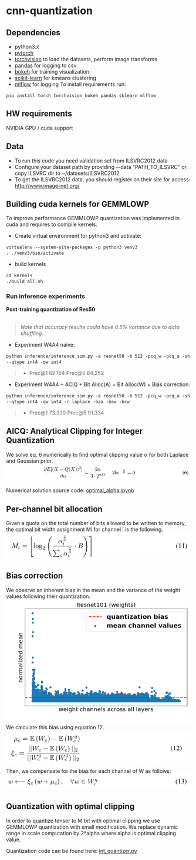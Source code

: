 # cnn-quantization

## Dependencies
- python3.x
- [pytorch](<http://www.pytorch.org>)
- [torchvision](<https://github.com/pytorch/vision>) to load the datasets, perform image transforms
- [pandas](<http://pandas.pydata.org/>) for logging to csv
- [bokeh](<http://bokeh.pydata.org>) for training visualization
- [scikit-learn](https://scikit-learn.org) for kmeans clustering
- [mlflow](https://mlflow.org/) for logging
To install requirements run:
```
pip install torch torchvision bokeh pandas sklearn mlflow
```

## HW requirements
NVIDIA GPU / cuda support

## Data
- To run this code you need validation set from ILSVRC2012 data
- Configure your dataset path by providing --data "PATH_TO_ILSVRC" or copy ILSVRC dir to ~/datasets/ILSVRC2012.
- To get the ILSVRC2012 data, you should register on their site for access: <http://www.image-net.org/>

## Building cuda kernels for GEMMLOWP
To improve performance GEMMLOWP quantization was implemented in cuda and requires to compile kernels.

- Create virtual environment for python3 and activate:
```
virtualenv --system-site-packages -p python3 venv3
. ./venv3/bin/activate
```
- build kernels
```
cd kernels
./build_all.sh
```

### Run inference experiments
**Post-training quantization of Res50**<br/><br/>
>*Note that accuracy results could have 0.5% variance due to data shuffling.*

- Experiment W4A4 naive:
```
python inference/inference_sim.py -a resnet50 -b 512 -pcq_w -pcq_a -sh --qtype int4 -qw int4
```
>* Prec@1 62.154 Prec@5 84.252

- Experiment W4A4 + ACIQ + Bit Alloc(A) + Bit Alloc(W) + Bias correction:
```
python inference/inference_sim.py -a resnet50 -b 512 -pcq_w -pcq_a -sh --qtype int4 -qw int4 -c laplace -baa -baw -bcw
```
>* Prec@1 73.330 Prec@5 91.334



## AICQ: Analytical Clipping for Integer Quantization

We solve eq. 6 numerically to find optimal clipping value &alpha; for both Laplace and Gaussian prior.<br/>
![eq-6](fig/opt_clipping-eq-6.png)

Numerical solution source code: 
[optimal_alpha.ipynb](optimal_alpha.ipynb)

## Per-channel bit allocation

Given a quota on the total number of bits allowed to be written to memory, the optimal bit width assignment Mi for channel i is the following.<br/>
![eq-6](fig/bit_alloc-eq-11.png)

## Bias correction
We observe an inherent bias in the mean and the variance of the weight values following their quantization.<br/>
![bias-err](fig/resnet101_bias_err.png)
We calculate this bias using equation 12.
![eq-12](fig/bias-corr-eq-12.png)
Then, we compensate for the bias for each channel of W as follows:
![eq-13](fig/bias-corr-eq-13.png)


## Quantization with optimal clipping
In order to quantize tensor to M bit with optimal clipping we use GEMMLOWP quantization with small modification. We replace dynamic range in scale computation by 2*alpha where alpha is optimal clipping value.

Quantization code can be found here: 
[int_quantizer.py](pytorch_quantizer/quantization/qtypes/int_quantizer.py)
